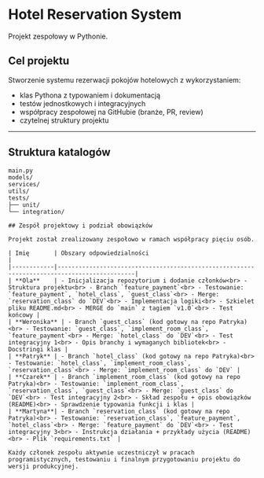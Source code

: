 # Hotel Reservation System

Projekt zespołowy w Pythonie.

##  Cel projektu

Stworzenie systemu rezerwacji pokojów hotelowych z wykorzystaniem:
- klas Pythona z typowaniem i dokumentacją
- testów jednostkowych i integracyjnych
- współpracy zespołowej na GitHubie (branże, PR, review)
- czytelnej struktury projektu

---

##  Struktura katalogów

```plaintext
main.py
models/
services/
utils/
tests/
├── unit/
└── integration/

## Zespół projektowy i podział obowiązków

Projekt został zrealizowany zespołowo w ramach współpracy pięciu osób.

| Imię       | Obszary odpowiedzialności                                                                 |
|------------|--------------------------------------------------------------------------------------------|
| **Ola**    | - Inicjalizacja repozytorium i dodanie członków<br> - Struktura projektu<br> - Branch `feature_payment`<br> - Testowanie: `feature_payment`, `hotel_class`, `guest_class`<br> - Merge: `reservation_class` do `DEV`<br> - Implementacja logiki<br> - Szkielet pliku README.md<br> - MERGE do `main` z tagiem `v1.0`<br> - Test końcowy |
| **Weronika** | - Branch `guest_class` (kod gotowy na repo Patryka)<br> - Testowanie: `guest_class`, `implement_room_class`, `feature_payment`<br> - Merge: `hotel_class` do `DEV`<br> - Test integracyjny 1<br> - Opis branchy i wymaganych bibliotek<br> - Docstringi klas |
| **Patryk** | - Branch `hotel_class` (kod gotowy na repo Patryka)<br> - Testowanie: `hotel_class`, `implement_room_class`, `reservation_class`<br> - Merge: `implement_room_class` do `DEV` |
| **Czarek** | - Branch `implement_room_class` (kod gotowy na repo Patryka)<br> - Testowanie: `implement_room_class`, `reservation_class`, `guest_class`<br> - Merge: `guest_class` do `DEV`<br> - Test integracyjny 2<br> - Skład zespołu + opis obowiązków (README)<br> - Sprawdzenie typowania funkcji i klas |
| **Martyna**| - Branch `reservation_class` (kod gotowy na repo Patryka)<br> - Testowanie: `reservation_class`, `feature_payment`, `hotel_class`<br> - Merge: `feature_payment` do `DEV`<br> - Test integracyjny 3<br> - Instrukcja działania + przykłady użycia (README)<br> - Plik `requirements.txt` |

Każdy członek zespołu aktywnie uczestniczył w pracach programistycznych, testowaniu i finalnym przygotowaniu projektu do wersji produkcyjnej.
